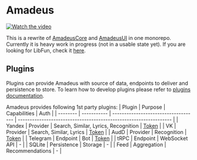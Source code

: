 # Amadeus

[![Watch the video](https://img.youtube.com/vi/c6TdBs1JCI8/maxresdefault.jpg)](https://www.youtube.com/watch?v=c6TdBs1JCI8)

This is a rewrite of [AmadeusCore](https://github.com/Azarattum/AmadeusCore) and [AmadeusUI](https://github.com/Azarattum/AmadeusUI) in one monorepo. Currently it is heavy work in progress (not in a usable state yet). If you are looking for LibFun, check it [here](https://github.com/Azarattum/Amadeus/tree/main/packages/libfun).

## Plugins
Plugins can provide Amadeus with source of data, endpoints to deliver and persistence to store. To learn how to develop plugins please refer to [plugins documentation](plugins/README.md).

Amadeus provides following 1st party plugins:
| Plugin   | Purpose     | Capabilities                         | Auth                                                              |
| -------- | ----------- | ------------------------------------ | ----------------------------------------------------------------- |
| Yandex   | Provider    | Search, Similar, Lyrics, Recognition | [Token](https://yandex-music.readthedocs.io/en/latest/token.html) |
| VK       | Provider    | Search, Similar, Lyrics              | [Token](https://vkhost.github.io/)                                |
| AudD     | Provider    | Recognition                          | [Token](https://docs.audd.io/enterprise#where-to-get-a-token)     |
| Telegram | Endpoint    | Bot                                  | [Token](https://core.telegram.org/bots/features#botfather)        |
| tRPC     | Endpoint    | WebSocket API                        | -                                                                 |
| SQLite   | Persistence | Storage                              | -                                                                 |
| Feed     | Aggregation | Recommendations                      | -                                                                 |
